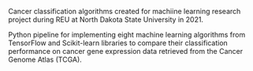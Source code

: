 Cancer classification algorithms created for machiine learning research project during REU at North Dakota State University in 2021.

Python pipeline for implementing eight machine learning algorithms from TensorFlow and Scikit-learn libraries to compare their classification performance on cancer gene expression data retrieved from the Cancer Genome Atlas (TCGA).
